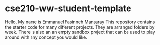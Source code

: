 # cse210-ww-student-template
Hello, 
My name is Emmanuel Fasinneh Mansaray
This repository contains the starter code for many different projects. They are arranged folders by week. There is also an an empty sandbox project that can be used to play around with any concept you would like.
